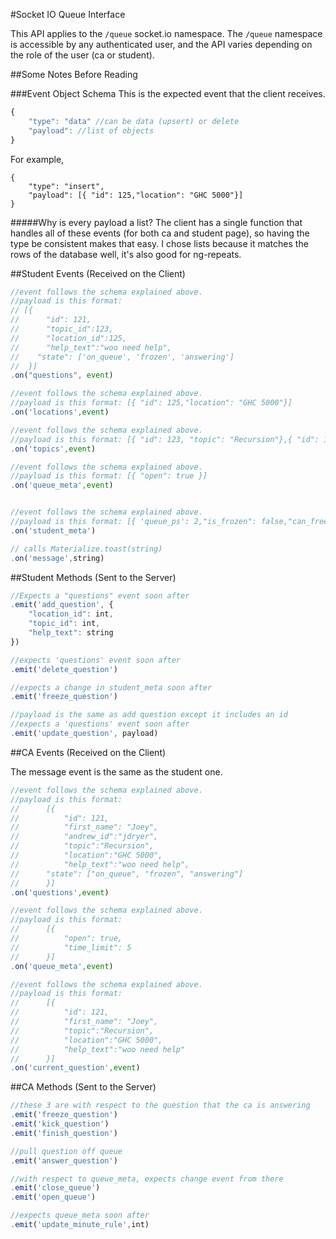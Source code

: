 #Socket IO Queue Interface

This API applies to the `/queue` socket.io namespace. The `/queue` namespace is accessible by any authenticated user, and the API varies depending on the role of the user (ca or student).

##Some Notes Before Reading 

###Event Object Schema 
This is the expected event that the client receives. 

```javascript
{
	"type": "data" //can be data (upsert) or delete
	"payload": //list of objects 
}
```

For example,
```javscript
{
	"type": "insert", 
	"payload": [{ "id": 125,"location": "GHC 5000"}]
}
```
#####Why is every payload a list? 
The client has a single function that handles all of these events (for both ca and student page), so having the type be consistent makes that easy. I chose lists because it matches the rows of the database well, it's also good for ng-repeats.

##Student Events (Received on the Client)
```javascript
//event follows the schema explained above. 
//payload is this format: 
// [{
// 		"id": 121,
// 		"topic_id":123,
// 		"location_id":125,
// 		"help_text":"woo need help",
//    "state": ['on_queue', 'frozen', 'answering']
// 	}] 
.on("questions", event)
```

```javascript
//event follows the schema explained above. 
//payload is this format: [{ "id": 125,"location": "GHC 5000"}]
.on('locations',event)
```

```javascript
//event follows the schema explained above. 
//payload is this format: [{ "id": 123, "topic": "Recursion"},{ "id": 124, "topic": "OOP"}]
.on('topics',event)
```

```javascript 
//event follows the schema explained above. 
//payload is this format: [{ "open": true }]
.on('queue_meta',event)
```

```javascript 

//event follows the schema explained above. 
//payload is this format: [{ 'queue_ps': 2,"is_frozen": false,"can_freeze": true}] 
.on('student_meta')
```

```javascript
// calls Materialize.toast(string)
.on('message',string)
```

##Student Methods (Sent to the Server)

```javascript
//Expects a "questions" event soon after
.emit('add_question', {
	"location_id": int, 
	"topic_id": int,
	"help_text": string
})
```

```javascript
//expects 'questions' event soon after
.emit('delete_question')
```

```javascript
//expects a change in student_meta soon after
.emit('freeze_question')
```

```javascript
//payload is the same as add question except it includes an id
//expects a 'questions' event soon after
.emit('update_question', payload)
```

##CA Events (Received on the Client)

The message event is the same as the student one.

```javascript 
//event follows the schema explained above. 
//payload is this format:
//		[{
// 			"id": 121,
// 			"first_name": "Joey",
// 			"andrew_id":"jdryer",
// 			"topic":"Recursion",
// 			"location":"GHC 5000",
// 			"help_text":"woo need help",
//      "state": ["on_queue", "frozen", "answering"]
// 		}]
.on('questions',event)
```

```javascript 
//event follows the schema explained above. 
//payload is this format:
//		[{ 
// 			"open": true,
// 			"time_limit": 5
// 		}]
.on('queue_meta',event)
```

```javascript
//event follows the schema explained above.
//payload is this format:
//		[{
// 			"id": 121,
// 			"first_name": "Joey",
// 			"topic":"Recursion",
// 			"location":"GHC 5000",
// 			"help_text":"woo need help"
//		}]
.on('current_question',event)
```

##CA Methods (Sent to the Server)

```javascript
//these 3 are with respect to the question that the ca is answering
.emit('freeze_question')
.emit('kick_question')
.emit('finish_question')
```

```javascript
//pull question off queue
.emit('answer_question')
```

```javascript
//with respect to queue_meta, expects change event from there 
.emit('close_queue')
.emit('open_queue')
```

```javascript
//expects queue_meta soon after
.emit('update_minute_rule',int)
```
